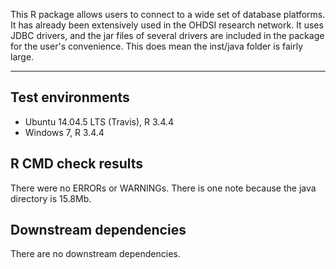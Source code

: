 This R package allows users to connect to a wide set of database platforms. It has already been extensively used in the OHDSI research network. It uses JDBC drivers, and the jar files of several drivers are included in the package for the user's convenience. This does mean the inst/java folder is fairly large.

---

## Test environments
* Ubuntu 14.04.5 LTS (Travis), R 3.4.4
* Windows 7, R 3.4.4

## R CMD check results

There were no ERRORs or WARNINGs. There is one note because the java directory is 15.8Mb.

## Downstream dependencies

There are no downstream dependencies.